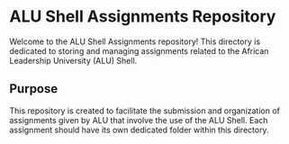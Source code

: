 # ALU Shell Assignments Repository

Welcome to the ALU Shell Assignments repository! This directory is dedicated to storing and managing assignments related to the African Leadership University (ALU) Shell.

## Purpose

This repository is created to facilitate the submission and organization of assignments given by ALU that involve the use of the ALU Shell. Each assignment should have its own dedicated folder within this directory.

